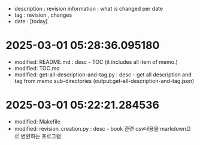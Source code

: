 - description : revision information : what is changed per date
- tag : revision , changes
- date : [today]

# 2025-03-01 05:28:36.095180
- modified: README.md : desc - TOC (it includes all item of memo.)
- modified: TOC.md
- modified: get-all-description-and-tag.py : desc - get all description and tag from memo sub-directories (output:get-all-description-and-tag.json)

# 2025-03-01 05:22:21.284536
- modified: Makefile
- modified: revision_creation.py : desc - book 관련 csv내용을 markdown으로 변환하는 프로그램

